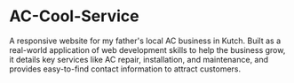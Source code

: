 # AC-Cool-Service
A responsive website for my father's local AC business in Kutch. Built as a real-world application of web development skills to help the business grow, it details key services like AC repair, installation, and maintenance, and provides easy-to-find contact information to attract customers.
